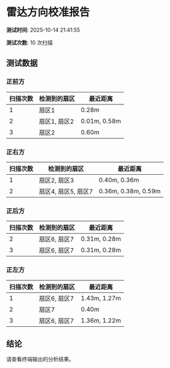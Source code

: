 # 雷达方向校准报告

**测试时间**: 2025-10-14 21:41:55

**测试次数**: 10 次扫描

## 测试数据

### 正前方

| 扫描次数 | 检测到的扇区 | 最近距离 |
|---------|------------|--------|
| 1 | 扇区1 | 0.28m |
| 2 | 扇区1, 扇区2 | 0.01m, 0.58m |
| 3 | 扇区2 | 0.60m |

### 正右方

| 扫描次数 | 检测到的扇区 | 最近距离 |
|---------|------------|--------|
| 1 | 扇区2, 扇区3 | 0.40m, 0.36m |
| 2 | 扇区4, 扇区5, 扇区7 | 0.36m, 0.38m, 0.59m |

### 正后方

| 扫描次数 | 检测到的扇区 | 最近距离 |
|---------|------------|--------|
| 2 | 扇区6, 扇区7 | 0.31m, 0.28m |
| 3 | 扇区6, 扇区7 | 0.31m, 0.28m |

### 正左方

| 扫描次数 | 检测到的扇区 | 最近距离 |
|---------|------------|--------|
| 1 | 扇区6, 扇区7 | 1.43m, 1.27m |
| 2 | 扇区7 | 0.40m |
| 3 | 扇区6, 扇区7 | 1.36m, 1.22m |

## 结论

请查看终端输出的分析结果。
